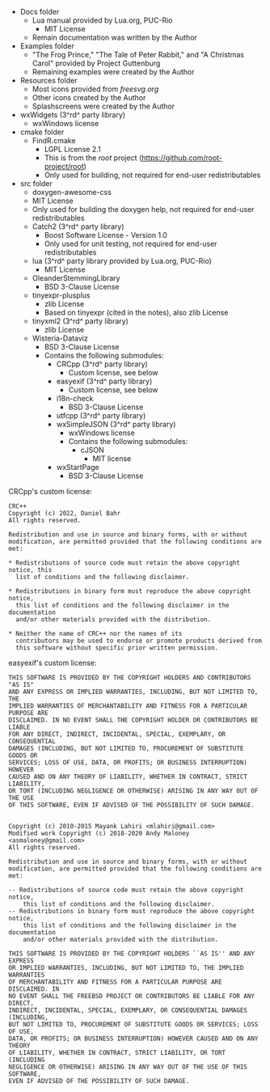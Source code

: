 - Docs folder
  - Lua manual provided by Lua.org, PUC-Rio
    - MIT License
  - Remain documentation was written by the Author
- Examples folder
  - "The Frog Prince," "The Tale of Peter Rabbit," and "A Christmas Carol" provided by Project Guttenburg
  - Remaining examples were created by the Author
- Resources folder
  - Most icons provided from *freesvg.org*
  - Other icons created by the Author
  - Splashscreens were created by the Author
- wxWidgets (3^rd^ party library)
  - wxWindows license
- cmake folder
  - FindR.cmake
    - LGPL License 2.1
    - This is from the *root* project (https://github.com/root-project/root)
    - Only used for building, not required for end-user redistributables
- src folder
  -  doxygen-awesome-css
    - MIT License
    - Only used for building the doxygen help, not required for end-user redistributables
  - Catch2 (3^rd^ party library)
    - Boost Software License - Version 1.0
    - Only used for unit testing, not required for end-user redistributables
  - lua (3^rd^ party library provided by Lua.org, PUC-Rio)
    - MIT License
  - OleanderStemmingLibrary
    - BSD 3-Clause License
  - tinyexpr-plusplus
    - zlib License
    - Based on tinyexpr (cited in the notes), also zlib License
  - tinyxml2 (3^rd^ party library)
    - zlib License
  - Wisteria-Dataviz
    - BSD 3-Clause License
    - Contains the following submodules:
      - CRCpp (3^rd^ party library)
        - Custom license, see below
      - easyexif (3^rd^ party library)
        - Custom license, see below
      - i18n-check
        - BSD 3-Clause License
      - utfcpp (3^rd^ party library)
      - wxSimpleJSON (3^rd^ party library)
        - wxWindows license
        - Contains the following submodules:
          - cJSON
            - MIT license 
      - wxStartPage
        - BSD 3-Clause License

CRCpp's custom license:

    CRC++
    Copyright (c) 2022, Daniel Bahr
    All rights reserved.

    Redistribution and use in source and binary forms, with or without
    modification, are permitted provided that the following conditions are met:

    * Redistributions of source code must retain the above copyright notice, this
      list of conditions and the following disclaimer.

    * Redistributions in binary form must reproduce the above copyright notice,
      this list of conditions and the following disclaimer in the documentation
      and/or other materials provided with the distribution.

    * Neither the name of CRC++ nor the names of its
      contributors may be used to endorse or promote products derived from
      this software without specific prior written permission.

easyexif's custom license:

    THIS SOFTWARE IS PROVIDED BY THE COPYRIGHT HOLDERS AND CONTRIBUTORS "AS IS"
    AND ANY EXPRESS OR IMPLIED WARRANTIES, INCLUDING, BUT NOT LIMITED TO, THE
    IMPLIED WARRANTIES OF MERCHANTABILITY AND FITNESS FOR A PARTICULAR PURPOSE ARE
    DISCLAIMED. IN NO EVENT SHALL THE COPYRIGHT HOLDER OR CONTRIBUTORS BE LIABLE
    FOR ANY DIRECT, INDIRECT, INCIDENTAL, SPECIAL, EXEMPLARY, OR CONSEQUENTIAL
    DAMAGES (INCLUDING, BUT NOT LIMITED TO, PROCUREMENT OF SUBSTITUTE GOODS OR
    SERVICES; LOSS OF USE, DATA, OR PROFITS; OR BUSINESS INTERRUPTION) HOWEVER
    CAUSED AND ON ANY THEORY OF LIABILITY, WHETHER IN CONTRACT, STRICT LIABILITY,
    OR TORT (INCLUDING NEGLIGENCE OR OTHERWISE) ARISING IN ANY WAY OUT OF THE USE
    OF THIS SOFTWARE, EVEN IF ADVISED OF THE POSSIBILITY OF SUCH DAMAGE.


    Copyright (c) 2010-2015 Mayank Lahiri <mlahiri@gmail.com>
    Modified work Copyright (c) 2018-2020 Andy Maloney <asmaloney@gmail.com>
    All rights reserved.

    Redistribution and use in source and binary forms, with or without
    modification, are permitted provided that the following conditions are met:

    -- Redistributions of source code must retain the above copyright notice,
        this list of conditions and the following disclaimer.
    -- Redistributions in binary form must reproduce the above copyright notice,
        this list of conditions and the following disclaimer in the documentation
        and/or other materials provided with the distribution.

    THIS SOFTWARE IS PROVIDED BY THE COPYRIGHT HOLDERS ``AS IS'' AND ANY EXPRESS
    OR IMPLIED WARRANTIES, INCLUDING, BUT NOT LIMITED TO, THE IMPLIED WARRANTIES
    OF MERCHANTABILITY AND FITNESS FOR A PARTICULAR PURPOSE ARE DISCLAIMED. IN
    NO EVENT SHALL THE FREEBSD PROJECT OR CONTRIBUTORS BE LIABLE FOR ANY DIRECT,
    INDIRECT, INCIDENTAL, SPECIAL, EXEMPLARY, OR CONSEQUENTIAL DAMAGES (INCLUDING,
    BUT NOT LIMITED TO, PROCUREMENT OF SUBSTITUTE GOODS OR SERVICES; LOSS OF USE,
    DATA, OR PROFITS; OR BUSINESS INTERRUPTION) HOWEVER CAUSED AND ON ANY THEORY
    OF LIABILITY, WHETHER IN CONTRACT, STRICT LIABILITY, OR TORT (INCLUDING
    NEGLIGENCE OR OTHERWISE) ARISING IN ANY WAY OUT OF THE USE OF THIS SOFTWARE,
    EVEN IF ADVISED OF THE POSSIBILITY OF SUCH DAMAGE.
